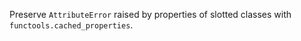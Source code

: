 Preserve `AttributeError` raised by properties of slotted classes with
`functools.cached_properties`.
